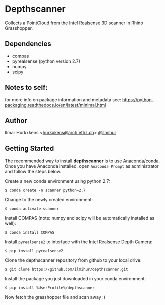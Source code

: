 # Depthscanner
Collects a PointCloud from the Intel Realsense 3D scanner in Rhino Grasshopper.

## Dependencies
- compas
- pyrealsense (python version 2.7)
- numpy
- scipy

## Notes to self:
for more info on package information and metadata see:
https://python-packaging.readthedocs.io/en/latest/minimal.html

## Author

Ilmar Hurkxkens <<hurkxkens@arch.ethz.ch>> [@ilmihur](https://github.com/ilmihur/)

## Getting Started

The recommended way to install **depthscanner** is to use [Anaconda/conda](https://conda.io/docs/). Once you have Anaconda installed, open `Anaconda Prompt` as administrator and follow the steps below.

Create a new conda environment using python 2.7: 

    $ conda create -n scanner python=2.7
    
Change to the newly created environment: 

    $ conda activate scanner
    
Install COMPAS (note: numpy and scipy will be automatically installed as well): 

    $ conda install COMPAS
    
Install `pyrealsense2` to interface with the Intel Realsense Depth Camera: 
    
    $ pip install pyrealsense2
    
Clone the depthscanner repository from github to your local drive: 
    
    $ git clone https://github.com/ilmihur/depthscanner.git
    
Install the package you just downloaded in your conda environment: 
    
    $ pip install %UserProfile%/depthscanner
    
Now fetch the grasshopper file and scan away :)
